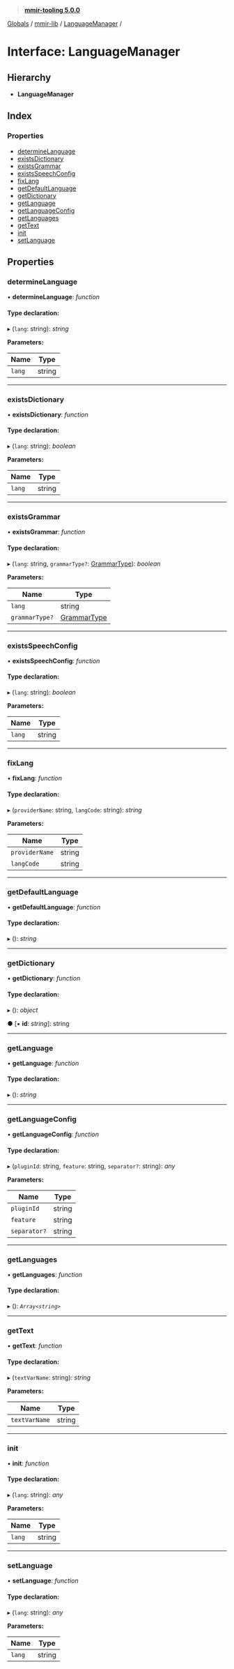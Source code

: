 > **[mmir-tooling 5.0.0](../README.md)**

[Globals](../README.md) / [mmir-lib](../modules/mmir_lib.md) / [LanguageManager](mmir_lib.languagemanager.md) /

# Interface: LanguageManager

## Hierarchy

* **LanguageManager**

## Index

### Properties

* [determineLanguage](mmir_lib.languagemanager.md#determinelanguage)
* [existsDictionary](mmir_lib.languagemanager.md#existsdictionary)
* [existsGrammar](mmir_lib.languagemanager.md#existsgrammar)
* [existsSpeechConfig](mmir_lib.languagemanager.md#existsspeechconfig)
* [fixLang](mmir_lib.languagemanager.md#fixlang)
* [getDefaultLanguage](mmir_lib.languagemanager.md#getdefaultlanguage)
* [getDictionary](mmir_lib.languagemanager.md#getdictionary)
* [getLanguage](mmir_lib.languagemanager.md#getlanguage)
* [getLanguageConfig](mmir_lib.languagemanager.md#getlanguageconfig)
* [getLanguages](mmir_lib.languagemanager.md#getlanguages)
* [getText](mmir_lib.languagemanager.md#gettext)
* [init](mmir_lib.languagemanager.md#init)
* [setLanguage](mmir_lib.languagemanager.md#setlanguage)

## Properties

###  determineLanguage

• **determineLanguage**: *function*

#### Type declaration:

▸ (`lang`: string): *string*

**Parameters:**

Name | Type |
------ | ------ |
`lang` | string |

___

###  existsDictionary

• **existsDictionary**: *function*

#### Type declaration:

▸ (`lang`: string): *boolean*

**Parameters:**

Name | Type |
------ | ------ |
`lang` | string |

___

###  existsGrammar

• **existsGrammar**: *function*

#### Type declaration:

▸ (`lang`: string, `grammarType?`: [GrammarType](../modules/mmir_lib.md#grammartype)): *boolean*

**Parameters:**

Name | Type |
------ | ------ |
`lang` | string |
`grammarType?` | [GrammarType](../modules/mmir_lib.md#grammartype) |

___

###  existsSpeechConfig

• **existsSpeechConfig**: *function*

#### Type declaration:

▸ (`lang`: string): *boolean*

**Parameters:**

Name | Type |
------ | ------ |
`lang` | string |

___

###  fixLang

• **fixLang**: *function*

#### Type declaration:

▸ (`providerName`: string, `langCode`: string): *string*

**Parameters:**

Name | Type |
------ | ------ |
`providerName` | string |
`langCode` | string |

___

###  getDefaultLanguage

• **getDefaultLanguage**: *function*

#### Type declaration:

▸ (): *string*

___

###  getDictionary

• **getDictionary**: *function*

#### Type declaration:

▸ (): *object*

● \[▪ **id**: *string*\]: string

___

###  getLanguage

• **getLanguage**: *function*

#### Type declaration:

▸ (): *string*

___

###  getLanguageConfig

• **getLanguageConfig**: *function*

#### Type declaration:

▸ (`pluginId`: string, `feature`: string, `separator?`: string): *any*

**Parameters:**

Name | Type |
------ | ------ |
`pluginId` | string |
`feature` | string |
`separator?` | string |

___

###  getLanguages

• **getLanguages**: *function*

#### Type declaration:

▸ (): *`Array<string>`*

___

###  getText

• **getText**: *function*

#### Type declaration:

▸ (`textVarName`: string): *string*

**Parameters:**

Name | Type |
------ | ------ |
`textVarName` | string |

___

###  init

• **init**: *function*

#### Type declaration:

▸ (`lang`: string): *any*

**Parameters:**

Name | Type |
------ | ------ |
`lang` | string |

___

###  setLanguage

• **setLanguage**: *function*

#### Type declaration:

▸ (`lang`: string): *any*

**Parameters:**

Name | Type |
------ | ------ |
`lang` | string |